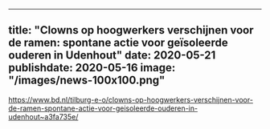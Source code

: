 
---
title: "Clowns op hoogwerkers verschijnen voor de ramen: spontane actie voor geïsoleerde ouderen in Udenhout"
date: 2020-05-21
publishdate: 2020-05-16
image: "/images/news-100x100.png"
---

https://www.bd.nl/tilburg-e-o/clowns-op-hoogwerkers-verschijnen-voor-de-ramen-spontane-actie-voor-geisoleerde-ouderen-in-udenhout~a3fa735e/